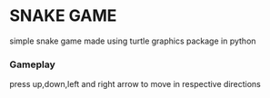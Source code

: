 # SNAKE GAME 
simple snake game made using turtle graphics package in python 

### Gameplay
press up,down,left and right arrow to move in respective directions